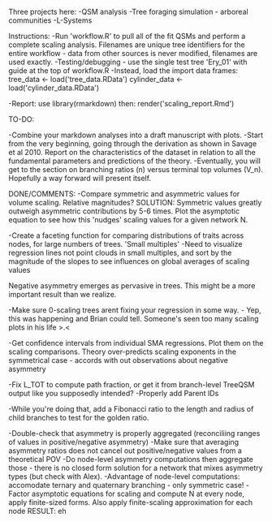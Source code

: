 Three projects here:
-QSM analysis
-Tree foraging simulation - arboreal communities
-L-Systems

Instructions:
-Run 'workflow.R' to pull all of the fit QSMs and perform a complete scaling analysis. Filenames are unique tree identifiers
for the entire workflow - data from other sources is never modified, filenames are used exactly.
-Testing/debugging - use the single test tree 'Ery_01' with guide at the top of workflow.R
-Instead, load the import data frames:
tree_data <- load('tree_data.RData')
cylinder_data <- load('cylinder_data.RData')

-Report: use library(rmarkdown) then: 
render('scaling_report.Rmd')

TO-DO:	

-Combine your markdown analyses into a draft manuscript with plots. 
-Start from the very beginning, going through the derivation as shown in Savage et al 2010. Report on the characteristics of the dataset in relation to all the fundamental parameters and predictions of the theory.
-Eventually, you will get to the section on branching ratios (n) versus terminal top volumes (V_n). Hopefully a way forward will present itself.

DONE/COMMENTS:
-Compare symmetric and asymmetric values for volume scaling. Relative magnitudes?
	SOLUTION: Symmetric values greatly outweigh asymmetric contributions by 5-6 times. Plot the asymptotic equation to see how this 'nudges' scaling values for a given network N.

-Create a faceting function for comparing distributions of traits across nodes, for large numbers of trees. 'Small multiples'
	-Need to visualize regression lines not point clouds in small multiples, and sort by the magnitude of the slopes to see influences on global averages of scaling values

Negative asymmetry emerges as pervasive in trees. This might be a more important result than we realize.

-Make sure 0-scaling trees arent fixing your regression in some way. - Yep, this was happening and Brian could tell. Someone's seen too many scaling plots in his life >.<

-Get confidence intervals from individual SMA regressions. Plot them on the scaling comparisons. Theory over-predicts scaling exponents in the symmetrical case - accords with out observations about negative asymmetry

-Fix L_TOT to compute path fraction, or get it from branch-level TreeQSM output like you supposedly intended?
  -Properly add Parent IDs 
  
-While you're doing that, add a Fibonacci ratio to the length and radius of child branches to test for the golden ratio. 

-Double-check that asymmetry is properly aggregated (reconciliing ranges of values in positive/negative asymmetry)
  -Make sure that averaging asymmetry ratios does not cancel out positive/negative values from a theoretical POV
    -Do node-level asymmetry computations then aggregate those - there is no closed form solution for a network that
    mixes asymmetry types (but check with Alex).
      -Advantage of node-level computations: accomodate ternary and quaternary branching - only symmetric case!
        -Factor asymptotic equations for scaling and compute N at every node, apply finite-sized forms. Also apply
          finite-scaling approximation for each node
          RESULT: eh
